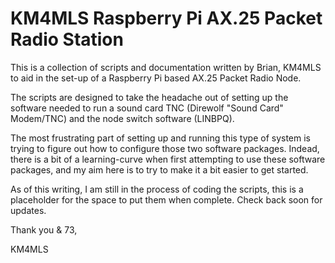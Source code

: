 # KM4MLS Raspberry Pi AX.25 Packet Radio Station

This is a collection of scripts and documentation written by Brian, KM4MLS
to aid in the set-up of a Raspberry Pi based AX.25 Packet Radio Node. 

The scripts are designed to take the headache out of setting up the software
needed to run a sound card TNC (Direwolf "Sound Card" Modem/TNC) and the 
node switch software (LINBPQ).

The most frustrating part of setting up and running this type of system is 
trying to figure out how to configure those two software packages. Indead,
there is a bit of a learning-curve when first attempting to use these software
packages, and  my aim here is to try to make it a bit easier to get started.

As of this writing, I am still in the process of coding the scripts, this is
a placeholder for the space to put them when complete.  Check back soon for 
updates.

Thank you & 73,

KM4MLS